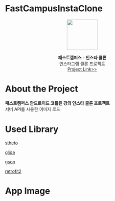 # FastCampusInstaClone
<p align="center">
  <img width="100" height="100" src="https://github.com/kimhyungho/ANDROID-FastCampusInstaClone/blob/master/insta_logo.png">
</p>
<p align="center">
  <b>패스트캠퍼스 - 인스타 클론 </b>
  </br>
  인스타그램 클론 프로젝트
  </br>
  <a href="https://github.com/kimhyungho/ANDROID-FastCampusInstaClone/">Project Link>></a>
</p>



# About the Project
<b>패스트캠퍼스 안드로이드 코틀린 강의 인스타 클론 프로젝트</br></b>
서버 API를 사용한 이미지 로드</br>

# Used Library
<a href="http://facebook.github.io/stetho/">stheto</a>

<a href="https://github.com/bumptech/glide">glide</a>

<a href="https://github.com/google/gson">gson</a>

<a href="https://square.github.io/retrofit/">retrofit2</a>

# App Image
